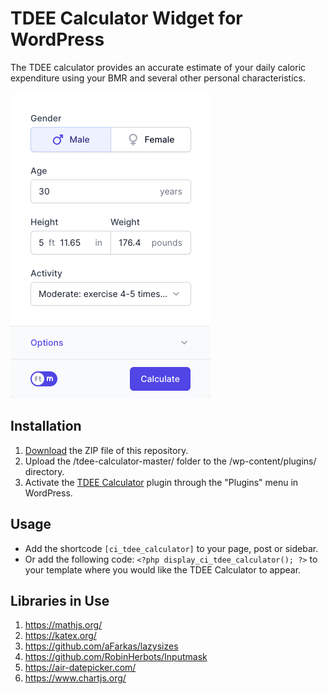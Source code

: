 # TDEE Calculator Widget for WordPress

The TDEE calculator provides an accurate estimate of your daily caloric expenditure using your BMR and several other personal characteristics. 

![TDEE Calculator Input Form](/assets/images/screenshot-1.png "TDEE Calculator Input Form")

## Installation

1. [Download](https://github.com/pub-calculator-io/tdee-calculator/archive/refs/heads/master.zip) the ZIP file of this repository.
2. Upload the /tdee-calculator-master/ folder to the /wp-content/plugins/ directory.
3. Activate the [TDEE Calculator](https://www.calculator.io/tdee-calculator/ "TDEE Calculator Homepage") plugin through the "Plugins" menu in WordPress.

## Usage
* Add the shortcode `[ci_tdee_calculator]` to your page, post or sidebar.
* Or add the following code: `<?php display_ci_tdee_calculator(); ?>` to your template where you would like the TDEE Calculator to appear.

## Libraries in Use
1. https://mathjs.org/
2. https://katex.org/
3. https://github.com/aFarkas/lazysizes
4. https://github.com/RobinHerbots/Inputmask
5. https://air-datepicker.com/
6. https://www.chartjs.org/
